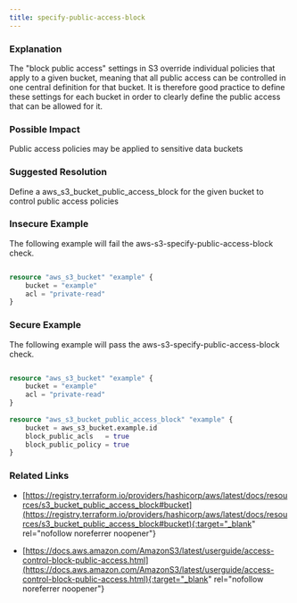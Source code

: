 ```yaml
---
title: specify-public-access-block
---
```


### Explanation


The "block public access" settings in S3 override individual policies that apply to a given bucket, meaning that all public access can be controlled in one central definition for that bucket. It is therefore good practice to define these settings for each bucket in order to clearly define the public access that can be allowed for it.


### Possible Impact
Public access policies may be applied to sensitive data buckets

### Suggested Resolution
Define a aws_s3_bucket_public_access_block for the given bucket to control public access policies


### Insecure Example

The following example will fail the aws-s3-specify-public-access-block check.

```terraform

resource "aws_s3_bucket" "example" {
	bucket = "example"
	acl = "private-read"
}

```



### Secure Example

The following example will pass the aws-s3-specify-public-access-block check.

```terraform

resource "aws_s3_bucket" "example" {
	bucket = "example"
	acl = "private-read"
}
  
resource "aws_s3_bucket_public_access_block" "example" {
	bucket = aws_s3_bucket.example.id
	block_public_acls   = true
	block_public_policy = true
}

```




### Related Links


- [https://registry.terraform.io/providers/hashicorp/aws/latest/docs/resources/s3_bucket_public_access_block#bucket](https://registry.terraform.io/providers/hashicorp/aws/latest/docs/resources/s3_bucket_public_access_block#bucket){:target="_blank" rel="nofollow noreferrer noopener"}

- [https://docs.aws.amazon.com/AmazonS3/latest/userguide/access-control-block-public-access.html](https://docs.aws.amazon.com/AmazonS3/latest/userguide/access-control-block-public-access.html){:target="_blank" rel="nofollow noreferrer noopener"}


